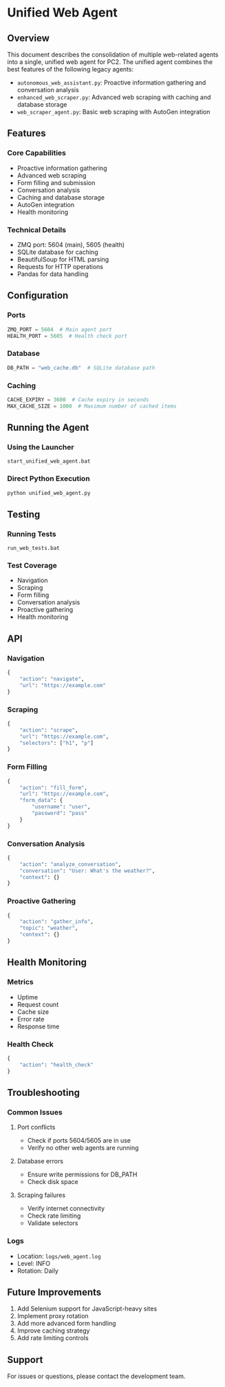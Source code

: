 # Unified Web Agent

## Overview

This document describes the consolidation of multiple web-related agents into a single, unified web agent for PC2. The unified agent combines the best features of the following legacy agents:

- `autonomous_web_assistant.py`: Proactive information gathering and conversation analysis
- `enhanced_web_scraper.py`: Advanced web scraping with caching and database storage
- `web_scraper_agent.py`: Basic web scraping with AutoGen integration

## Features

### Core Capabilities

- Proactive information gathering
- Advanced web scraping
- Form filling and submission
- Conversation analysis
- Caching and database storage
- AutoGen integration
- Health monitoring

### Technical Details

- ZMQ port: 5604 (main), 5605 (health)
- SQLite database for caching
- BeautifulSoup for HTML parsing
- Requests for HTTP operations
- Pandas for data handling

## Configuration

### Ports

```python
ZMQ_PORT = 5604  # Main agent port
HEALTH_PORT = 5605  # Health check port
```

### Database

```python
DB_PATH = "web_cache.db"  # SQLite database path
```

### Caching

```python
CACHE_EXPIRY = 3600  # Cache expiry in seconds
MAX_CACHE_SIZE = 1000  # Maximum number of cached items
```

## Running the Agent

### Using the Launcher

```batch
start_unified_web_agent.bat
```

### Direct Python Execution

```bash
python unified_web_agent.py
```

## Testing

### Running Tests

```batch
run_web_tests.bat
```

### Test Coverage

- Navigation
- Scraping
- Form filling
- Conversation analysis
- Proactive gathering
- Health monitoring

## API

### Navigation

```python
{
    "action": "navigate",
    "url": "https://example.com"
}
```

### Scraping

```python
{
    "action": "scrape",
    "url": "https://example.com",
    "selectors": ["h1", "p"]
}
```

### Form Filling

```python
{
    "action": "fill_form",
    "url": "https://example.com",
    "form_data": {
        "username": "user",
        "password": "pass"
    }
}
```

### Conversation Analysis

```python
{
    "action": "analyze_conversation",
    "conversation": "User: What's the weather?",
    "context": {}
}
```

### Proactive Gathering

```python
{
    "action": "gather_info",
    "topic": "weather",
    "context": {}
}
```

## Health Monitoring

### Metrics

- Uptime
- Request count
- Cache size
- Error rate
- Response time

### Health Check

```python
{
    "action": "health_check"
}
```

## Troubleshooting

### Common Issues

1. Port conflicts

   - Check if ports 5604/5605 are in use
   - Verify no other web agents are running

2. Database errors

   - Ensure write permissions for DB_PATH
   - Check disk space

3. Scraping failures
   - Verify internet connectivity
   - Check rate limiting
   - Validate selectors

### Logs

- Location: `logs/web_agent.log`
- Level: INFO
- Rotation: Daily

## Future Improvements

1. Add Selenium support for JavaScript-heavy sites
2. Implement proxy rotation
3. Add more advanced form handling
4. Improve caching strategy
5. Add rate limiting controls

## Support

For issues or questions, please contact the development team.
